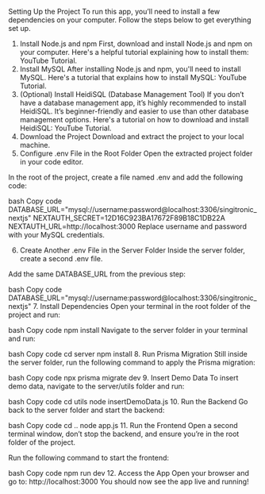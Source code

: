 Setting Up the Project
To run this app, you’ll need to install a few dependencies on your computer. Follow the steps below to get everything set up.

1. Install Node.js and npm
First, download and install Node.js and npm on your computer.
Here's a helpful tutorial explaining how to install them: YouTube Tutorial.
2. Install MySQL
After installing Node.js and npm, you'll need to install MySQL.
Here's a tutorial that explains how to install MySQL: YouTube Tutorial.
3. (Optional) Install HeidiSQL (Database Management Tool)
If you don’t have a database management app, it’s highly recommended to install HeidiSQL. It’s beginner-friendly and easier to use than other database management options.
Here's a tutorial on how to download and install HeidiSQL: YouTube Tutorial.
4. Download the Project
Download and extract the project to your local machine.
5. Configure .env File in the Root Folder
Open the extracted project folder in your code editor.

In the root of the project, create a file named .env and add the following code:

bash
Copy code
DATABASE_URL="mysql://username:password@localhost:3306/singitronic_nextjs"
NEXTAUTH_SECRET=12D16C923BA17672F89B18C1DB22A
NEXTAUTH_URL=http://localhost:3000
Replace username and password with your MySQL credentials.

6. Create Another .env File in the Server Folder
Inside the server folder, create a second .env file.

Add the same DATABASE_URL from the previous step:

bash
Copy code
DATABASE_URL="mysql://username:password@localhost:3306/singitronic_nextjs"
7. Install Dependencies
Open your terminal in the root folder of the project and run:

bash
Copy code
npm install
Navigate to the server folder in your terminal and run:

bash
Copy code
cd server
npm install
8. Run Prisma Migration
Still inside the server folder, run the following command to apply the Prisma migration:

bash
Copy code
npx prisma migrate dev
9. Insert Demo Data
To insert demo data, navigate to the server/utils folder and run:

bash
Copy code
cd utils
node insertDemoData.js
10. Run the Backend
Go back to the server folder and start the backend:

bash
Copy code
cd ..
node app.js
11. Run the Frontend
Open a second terminal window, don’t stop the backend, and ensure you’re in the root folder of the project.

Run the following command to start the frontend:

bash
Copy code
npm run dev
12. Access the App
Open your browser and go to: http://localhost:3000
You should now see the app live and running!